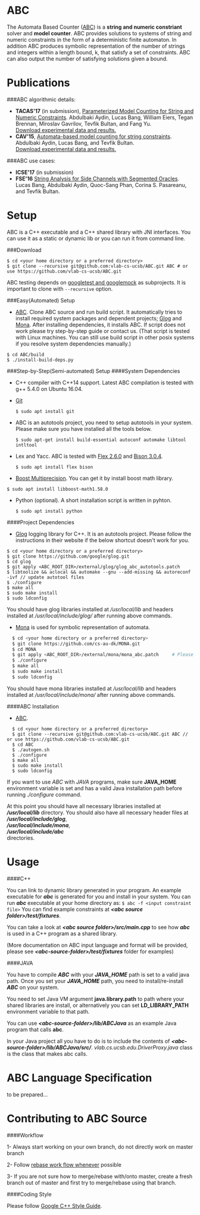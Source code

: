 ABC
============
The Automata Based Counter ([ABC](https://vlab.cs.ucsb.edu/ABC/)) is a **string and numeric constriant** solver and
**model counter**. ABC provides solutions to systems of string and numeric constraints in the form of a deterministic
finite automaton. In addition ABC produces symbolic representation of the number of strings and integers within a length
bound, k, that satisfy a set of constraints. ABC can also output the number of satisfying solutions given a bound.

Publications 
============
###ABC algorithmic details:
- **TACAS'17** (in submission), [Parameterized Model Counting for String and Numeric Constraints](). Abdulbaki Aydin, Lucas Bang, William Eiers, Tegan Brennan, Miroslav Gavrilov, Tevfik Bultan, and Fang Yu. <br>
[Download experimental data and results.](https://vlab.cs.ucsb.edu/ABC/tacas_experiments.tar)
- **CAV'15**, [Automata-based model counting for string constraints](http://www.cs.ucsb.edu/~baki/publications/cav15.pdf). Abdulbaki Aydin, Lucas Bang, and Tevfik Bultan. <br>
[Download experimental data and results.](https://vlab.cs.ucsb.edu/ABC/)

###ABC use cases:
- **ICSE'17** (in submission)<!-- , [ISSTAC: Integrated Symbolic Execution for Space-Time Analysis of Code](). Daniel Balasubramanian, Kasper Luckow, Corina Pasareanu, Abdulbaki Aydin, Lucas Bang, Tevfik Bultan, Miroslav Gavrilov, Temesghen Kahsai, Rody Kersten, Dmitriy Kostyuchenko, Quoc-Sang Phan, Zhenkai Zhang and Gabor Karsai. -->
- **FSE'16** [String Analysis for Side Channels with Segmented Oracles](http://www.cs.ucsb.edu/~baki/publications/fse16.pdf). Lucas Bang, Abdulbaki Aydin, Quoc-Sang Phan, Corina S. Pasareanu, and Tevfik Bultan. 

Setup
============
ABC is a C++ executable and a C++ shared library with JNI interfaces. You can 
use it as a static or dynamic lib or you can run it from command line.

###Download
  
```
$ cd <your home directory or a preferred directory>
$ git clone --recursive git@github.com:vlab-cs-ucsb/ABC.git ABC # or use https://github.com/vlab-cs-ucsb/ABC.git
```
ABC testing depends on [googletest and googlemock](https://github.com/google/googletest) as subprojects. It is important to clone with ``--recursive`` option.

###Easy(Automated) Setup
  - [ABC](https://vlab.cs.ucsb.edu/ABC/). Clone ABC source and run build script. It automatically tries to install required system packages and dependent projects; [Glog](https://github.com/google/glog) and [Mona](http://www.brics.dk/mona/). After installing dependencies, it installs ABC. If script does not work please try step-by-step guide or contact us. (That script is tested with Linux machines. You can still use build script in other posix systems if you resolve system dependencies manually.)
  
  ```
  $ cd ABC/build
  $ ./install-build-deps.py
  ```

###Step-by-Step(Semi-automated) Setup
####System Dependencies
  - C++ compiler with C++14 support. Latest ABC compilation is tested with g++ 5.4.0 on Ubuntu 16.04.
  - [Git](https://git-scm.com/)

    ``$ sudo apt install git``
  - ABC is an autotools project, you need to setup autotools in your system. Please make sure you have installed all the tools below.

    ``$ sudo apt-get install build-essential autoconf automake libtool intltool ``
  - Lex and Yacc. ABC is tested with [Flex 2.6.0](https://www.gnu.org/software/flex/flex.html) and [Bison 3.0.4](https://www.gnu.org/software/bison/).

    ``$ sudo apt install flex bison``

  - [Boost Multiprecision](http://www.boost.org/doc/libs/1_62_0/libs/multiprecision/doc/html/index.html). You can get it by install boost math library.

  ``$ sudo apt install libboost-math1.58.0 ``
  - Python (optional). A short installation script is written in pyhton.
    
    ``$ sudo apt install python``

####Project Dependencies
  - [Glog](https://github.com/google/glog) logging library for C++. It is an autotools project. Please follow the instructions in their website if the below shortcut doesn't work for you.

  ```
  $ cd <your home directory or a preferred directory>
  $ git clone https://github.com/google/glog.git
  $ cd glog
  $ git apply <ABC_ROOT_DIR>/external/glog/glog_abc_autotools.patch
  $ libtoolize && aclocal && automake --gnu --add-missing && autoreconf -ivf // update autotool files
  $ ./configure
  $ make all
  $ sudo make install
  $ sudo ldconfig
  
  ```
  You should have glog libraries installed at */usr/local/lib* and headers installed at */usr/local/include/glog/* after running above commands. 

  - [Mona](http://www.brics.dk/mona/) is used for symbolic representation of automata. 

  ```sh
    $ cd <your home directory or a preferred directory>
    $ git clone https://github.com/cs-au-dk/MONA.git
    $ cd MONA
    $ git apply <ABC_ROOT_DIR>/external/mona/mona_abc.patch     # Please see below paragraph for details
    $ ./configure
    $ make all
    $ sudo make install
    $ sudo ldconfig

  ``` 
  You should have mona libraries installed at */usr/local/lib* and headers installed at */usr/local/include/mona/* after running above commands. 


####ABC Installation

  - [ABC](https://vlab.cs.ucsb.edu/ABC/).

  ```
    $ cd <your home directory or a preferred directory>
    $ git clone --recursive git@github.com:vlab-cs-ucsb/ABC.git ABC // or use https://github.com/vlab-cs-ucsb/ABC.git
    $ cd ABC
    $ ./autogen.sh
    $ ./configure
    $ make all
    $ sudo make install
    $ sudo ldconfig
  ```

  If you want to use *ABC* with *JAVA* programs, make sure **JAVA_HOME** environment variable is set and has a valid Java installation path before running *./configure* command. 


  At this point you should have all necessary libraries installed at *__/usr/local/lib__* directory. You should also have all necessary header files at  
  *__/usr/local/include/glog__*,  
  *__/usr/local/include/mona__*,  
  *__/usr/local/include/abc__*  
  directories.

Usage
============

####C++

  You can link to dynamic library generated in your program. An example executable for *__abc__* is generated for you and install in your system. You can run *__abc__* executable at your home directory as:
  `` $ abc -f <input constraint file> ``
  You can find example constraints at *__&lt;abc source folder&gt;/test/fixtures__*. 
  
  You can take a look at *__&lt;abc source folder&gt;/src/main.cpp__* to see how *__abc__* is used in a C++ program as a shared library. 
  
  (More documentation on ABC input language and format will be provided, please see *__&lt;abc-source-folder&gt;/test/fixtures__* folder for examples)
  
####JAVA

  You have to compile *__ABC__* with your *__JAVA_HOME__* path is set to a valid java path. Once you set your *__JAVA_HOME__* path, you need to install/re-install *__ABC__* on your system. 
  
  You need to set Java VM argument __java.library.path__ to path where your shared libraries are install, or alternatively you can set __LD_LIBRARY_PATH__ environment variable to that path.

  You can use *__&lt;abc-source-folder&gt;/lib/ABCJava__* as an example Java program that calls __abc__.

  In your Java project all you have to do is to include the contents of *__&lt;abc-source-folder&gt;/lib/ABCJava/src/__*. *vlab.cs.ucsb.edu.DriverProxy.java* class is the class that makes abc calls.
  
ABC Language Specification
==========================

to be prepared...

Contributing to ABC Source
==========================

####Workflow

  1- Always start working on your own branch, do not directly work on master branch

  2- Follow [rebase work flow whenever](https://www.atlassian.com/git/tutorials/merging-vs-rebasing) possible

  3- If you are not sure how to merge/rebase with/onto master, create a fresh branch out of master and first try to merge/rebase using that branch.

####Coding Style

  Please follow [Google C++ Style Guide](https://google.github.io/styleguide/cppguide.html).
